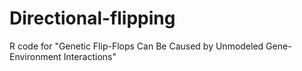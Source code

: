 # Directional-flipping
R code for "Genetic Flip-Flops Can Be Caused by Unmodeled Gene-Environment Interactions"
